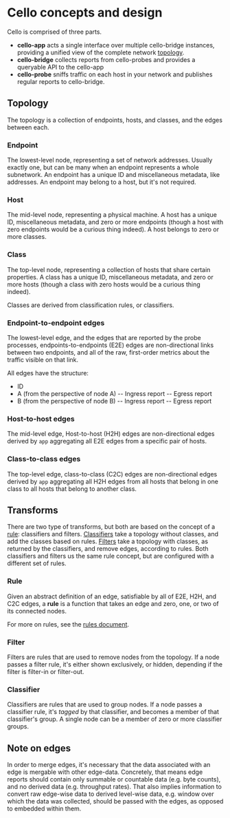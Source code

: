 # Cello concepts and design

Cello is comprised of three parts.

- **cello-app** acts a single interface over multiple cello-bridge instances,
  providing a unified view of the complete network [topology](#topology).
- **cello-bridge** collects reports from cello-probes and provides a queryable
  API to the cello-app
- **cello-probe** sniffs traffic on each host in your network and publishes
  regular reports to cello-bridge.

## Topology

The topology is a collection of endpoints, hosts, and classes, and the edges
between each.

### Endpoint

The lowest-level node, representing a set of network addresses. Usually
exactly one, but can be many when an endpoint represents a whole subnetwork.
An endpoint has a unique ID and miscellaneous metadata, like addresses. An
endpoint may belong to a host, but it's not required.

### Host

The mid-level node, representing a physical machine. A host has a unique ID,
miscellaneous metadata, and zero or more endpoints (though a host with zero
endpoints would be a curious thing indeed). A host belongs to zero or more
classes.

### Class

The top-level node, representing a collection of hosts that share certain
properties. A class has a unique ID, miscellaneous metadata, and zero or more
hosts (though a class with zero hosts would be a curious thing indeed).

Classes are derived from classification rules, or classifiers.

### Endpoint-to-endpoint edges

The lowest-level edge, and the edges that are reported by the probe processes,
endpoints-to-endpoints (E2E) edges are non-directional links between two
endpoints, and all of the raw, first-order metrics about the traffic visible on
that link.

All edges have the structure:

- ID
- A (from the perspective of node A)
-- Ingress report
-- Egress report
- B (from the perspective of node B)
-- Ingress report
-- Egress report

### Host-to-host edges

The mid-level edge, Host-to-host (H2H) edges are non-directional edges derived
by `app` aggregating all E2E edges from a specific pair of hosts.

### Class-to-class edges

The top-level edge, class-to-class (C2C) edges are non-directional edges derived
by `app` aggregating all H2H edges from all hosts that belong in one class to
all hosts that belong to another class.

## Transforms

There are two type of transforms, but both are based on the concept of a
[rule](#rule): classifiers and filters. [Classifiers](#classifier) take a
topology without classes, and add the classes based on rules.
[Filters](#filter) take a topology with classes, as returned by the
classifiers, and remove edges, according to rules. Both classifiers and
filters us the same rule concept, but are configured with a different set of
rules.

### Rule

Given an abstract definition of an edge, satisfiable by all of E2E, H2H, and
C2C edges, a **rule** is a function that takes an edge and zero, one, or two
of its connected nodes.

For more on rules, see the [rules document][rules].

[rules]: ./rules.html

### Filter

Filters are rules that are used to remove nodes from the topology. If a node
passes a filter rule, it's either shown exclusively, or hidden, depending if
the filter is filter-in or filter-out.

### Classifier

Classifiers are rules that are used to group nodes. If a node passes a
classifier rule, it's _tagged_ by that classifier, and becomes a member of
that classifier's group. A single node can be a member of zero or more
classifier groups.


## Note on edges

In order to merge edges, it's necessary that the data associated with an edge
is mergable with other edge-data. Concretely, that means edge reports should
contain only summable or countable data (e.g. byte counts), and no derived
data (e.g. throughput rates). That also implies information to convert raw
edge-wise data to derived level-wise data, e.g. window over which the data was
collected, should be passed with the edges, as opposed to embedded within
them.
